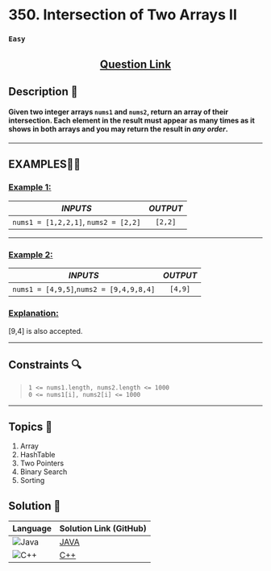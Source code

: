 # 350. Intersection of Two Arrays II

### `Easy`

<h2 align="center">
<a href="https://leetcode.com/problems/intersection-of-two-arrays-ii/description/?envType=daily-question&envId=2024-07-02"><strong>Question Link</strong></a>
</h2>

## Description 📑

#### Given two integer arrays `nums1` and `nums2`, return an array of their intersection. Each element in the result must appear as many times as it shows in both arrays and you may return the result in _any order_.

---

## **EXAMPLES**💫✨ </br>

<h3>

<ins>**Example 1**:</ins> </br>

| _INPUTS_ | _OUTPUT_ |
| :-----------: | :-----------: |
|  `nums1 = [1,2,2,1]`, `nums2 = [2,2]` | `[2,2]` |
</h3>

___
<h3>

<ins>**Example 2**:</ins> </br>

| _INPUTS_ | _OUTPUT_ |
| :-----------: | :-----------: |
| `nums1 = [4,9,5]`,`nums2 = [9,4,9,8,4]` |  `[4,9]` |

</h3>

<h3>
<ins>Explanation:</ins>
</h3>

[9,4] is also accepted.

___

## Constraints 🔍

> `1 <= nums1.length, nums2.length <= 1000`</br>
> `0 <= nums1[i], nums2[i] <= 1000`
___

## Topics 📝

1. Array
2. HashTable
3. Two Pointers
4. Binary Search
5. Sorting

## Solution 📃

|  Language   |  Solution Link (GitHub) |
| ------------- | ------------- |
|  ![Java](https://img.shields.io/badge/java-%23ED8B00.svg?style=flat&logo=openjdk&logoColor=white)  | [JAVA](https://github.com/Purnima47/Leetcode-Solutions/blob/main/%F0%9F%9F%A2%20Easy/350%20-%20Intersection%20of%20Two%20Arrays%20II/_350IntersectionOfTwoArraysII.java) |
|  ![C++](https://img.shields.io/badge/c++-%2300599C.svg?style=plastic&logo=c%2B%2B&logoColor=white)  | [C++](https://github.com/Purnima47/Leetcode-Solutions/blob/main/%F0%9F%9F%A2%20Easy/350%20-%20Intersection%20of%20Two%20Arrays%20II/_350IntersectionOfTwoArrayII.cpp)  |
